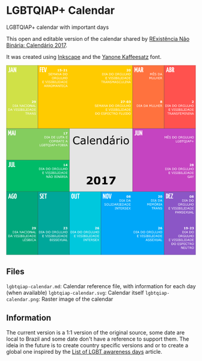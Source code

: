 # LGBTQIAP+ Calendar
LGBTQIAP+ calendar with important days

This open and editable version of the calendar shared by [RExistência Não Binária: Calendário 2017](https://www.facebook.com/RexistenciaNaoBinaria/photos/a.487253414998873.1073741890.375864172804465/487258664998348/).

It was created using [Inkscape](https://inkscape.org/) and the [Yanone Kaffeesatz](https://fonts.google.com/specimen/Yanone+Kaffeesatz) font.

![LGBTQIAP+ Calendar](./lgbtqiap-calendar.png)

## Files

```lgbtqiap-calendar.md```: Calendar reference file, with information for each day (when available)
```lgbtqiap-calendar.svg```: Calendar itself
```lgbtqiap-calendar.png```: Raster image of the calendar

## Information

The current version is a 1:1 version of the original source, some date are local to Brazil and some date don't have a reference to support them. The ideia in the future is to create country specific versions and or to create a global one inspired by the [List of LGBT awareness days](https://en.wikipedia.org/wiki/List_of_LGBT_awareness_days) article.
